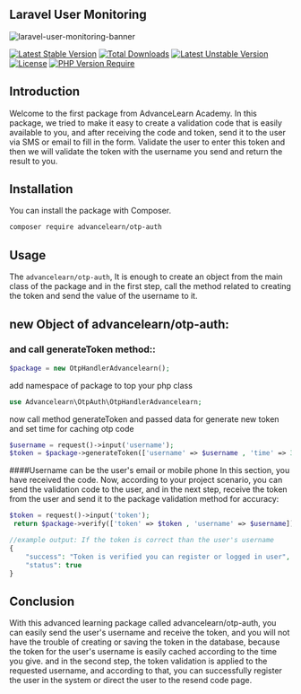 ## Laravel User Monitoring

<img src="https://banners.beyondco.de/Laravel%20Otp%20Handler.png?theme=light&packageManager=composer+require&packageName=composer+require+advancelearn%2Fotp-auth&pattern=bevelCircle&style=style_1&description=otp+generate+for+one+field+from+client+and+after+create+otp+you+can+checked+is+true+token&md=1&showWatermark=0&fontSize=100px&images=login" alt="laravel-user-monitoring-banner">

[![Latest Stable Version](http://poser.pugx.org/advancelearn/otp-auth/v)](https://packagist.org/packages/advancelearn/otp-auth) [![Total Downloads](http://poser.pugx.org/advancelearn/otp-auth/downloads)](https://packagist.org/packages/advancelearn/otp-auth) [![Latest Unstable Version](http://poser.pugx.org/advancelearn/otp-auth/v/unstable)](https://packagist.org/packages/advancelearn/otp-auth) [![License](http://poser.pugx.org/advancelearn/otp-auth/license)](https://packagist.org/packages/advancelearn/otp-auth) [![PHP Version Require](http://poser.pugx.org/advancelearn/otp-auth/require/php)](https://packagist.org/packages/advancelearn/otp-auth)
<a name="introduction"></a>
## Introduction

Welcome to the first package from AdvanceLearn Academy. In this package, we tried to make it easy to create a validation code that is easily available to you, and after receiving the code and token, send it to the user via SMS or email to fill in the form. Validate the user to enter this token and then we will validate the token with the username you send and return the result to you.

<a name="installation"></a>
## Installation
You can install the package with Composer.

```bash
composer require advancelearn/otp-auth
```
<a name="usage"></a>
## Usage

The `advancelearn/otp-auth`, It is enough to create an object from the main class of the package and in the first step, call the method related to creating the token and send the value of the username to it.

## new Object of advancelearn/otp-auth:
### and call generateToken method::
```php
$package = new OtpHandlerAdvancelearn();
```
add namespace of package to top your php class
```php
use Advancelearn\OtpAuth\OtpHandlerAdvancelearn;
```
now call method generateToken and passed data for generate new token and set time for caching otp code
```php
$username = request()->input('username');
$token = $package->generateToken(['username' => $username , 'time' => 3]);
```
####Username can be the user's email or mobile phone 
In this section, you have received the code. Now, according to your project scenario, you can send the validation code to the user, and in the next step, receive the token from the user and send it to the package validation method for accuracy:
```php
$token = request()->input('token');
 return $package->verify(['token' => $token , 'username' => $username]);

//example output: If the token is correct than the user's username
{
    "success": "Token is verified you can register or logged in user",
    "status": true
}
```
<a name="conclusion"></a>
## Conclusion

With this advanced learning package called advancelearn/otp-auth, you can easily send the user's username and receive the token, and you will not have the trouble of creating or saving the token in the database, because the token for the user's username is easily cached according to the time you give. and in the second step, the token validation is applied to the requested username, and according to that, you can successfully register the user in the system or direct the user to the resend code page.
